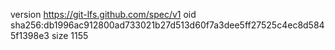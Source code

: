 version https://git-lfs.github.com/spec/v1
oid sha256:db1996ac912800ad733021b27d513d60f7a3dee5ff27525c4ec8d5845f1398e3
size 1155
